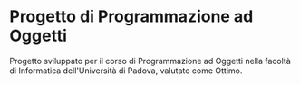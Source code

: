 # Progetto di Programmazione ad Oggetti
Progetto sviluppato per il corso di Programmazione ad Oggetti nella facoltà di Informatica dell'Università di Padova, valutato come Ottimo.

